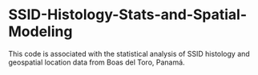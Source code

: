 # SSID-Histology-Stats-and-Spatial-Modeling
This code is associated with the statistical analysis of SSID histology and geospatial location data from Boas del Toro, Panamá.
